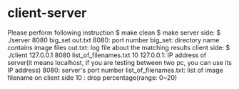 # client-server
Please perform following instruction  $ make clean $ make  server side: $ ./server 8080 big_set out.txt     8080: port number big_set: directory name contains image files out.txt: log file about the matching results  client side: $ ./client 127.0.0.1 8080 list_of_filenames.txt 10  127.0.0.1: IP address of server(it means localhost, if you are testing between two pc, you can use its IP address)      8080: server's port number list_of_filenames.txt: list of image filename on client side 10       : drop percentage(range: 0~20)
